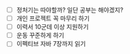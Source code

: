 - [ ] 정처기는 따야할까? 일단 공부는 해야겠지?
- [ ] 개인 프로젝트 꼭 마무리 하기
- [ ] 이력서 10군데 이상 지원하기
- [ ] 운동 꾸준하게 하기
- [ ] 이펙티브 자바 7장까지 읽기